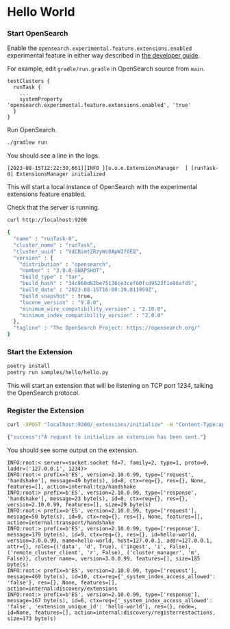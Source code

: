 # Hello World

### Start OpenSearch

Enable the `opensearch.experimental.feature.extensions.enabled` experimental feature in either way described in [the developer guide](https://github.com/opensearch-project/opensearch-sdk-java/blob/main/DEVELOPER_GUIDE.md#enable-the-extensions-feature-flag).

For example, edit `gradle/run.gradle` in OpenSearch source from `main`.

```
testClusters {
  runTask {
    ...
    systemProperty 'opensearch.experimental.feature.extensions.enabled', 'true'
  }
}
```

Run OpenSearch.

```bash
./gradlew run
```

You should see a line in the logs.

```
[2023-08-15T12:22:30,661][INFO ][o.o.e.ExtensionsManager  ] [runTask-0] ExtensionsManager initialized
```

This will start a local instance of OpenSearch with the experimental extensions feature enabled.

Check that the server is running.

```bash
curl http://localhost:9200

{
  "name" : "runTask-0",
  "cluster_name" : "runTask",
  "cluster_uuid" : "VdCBimtZRzyWc0ApWIf0EQ",
  "version" : {
    "distribution" : "opensearch",
    "number" : "3.0.0-SNAPSHOT",
    "build_type" : "tar",
    "build_hash" : "34c860d82be75136ce3cef60fcd9523f1e86afd5",
    "build_date" : "2023-08-15T16:08:29.011959Z",
    "build_snapshot" : true,
    "lucene_version" : "9.8.0",
    "minimum_wire_compatibility_version" : "2.10.0",
    "minimum_index_compatibility_version" : "2.0.0"
  },
  "tagline" : "The OpenSearch Project: https://opensearch.org/"
}
```

### Start the Extension

```bash
poetry install
poetry run samples/hello/hello.py
```

This will start an extension that will be listening on TCP port 1234, talking the OpenSearch protocol.

### Register the Extension

```bash
curl -XPOST "localhost:9200/_extensions/initialize" -H "Content-Type:application/json" --data @samples/hello/hello.json

{"success":"A request to initialize an extension has been sent."}
```

You should see some output on the extension.

```
INFO:root:< server=<socket.socket fd=7, family=2, type=1, proto=0, laddr=('127.0.0.1', 1234)>
INFO:root:< prefix=b'ES', version=2.10.0.99, type=['request', 'handshake'], message=49 byte(s), id=8, ctx=req={}, res={}, None, features=[], action=internal:tcp/handshake
INFO:root:> prefix=b'ES', version=2.10.0.99, type=['response', 'handshake'], message=23 byte(s), id=8, ctx=req={}, res={}, version=2.10.0.99, features=[], size=29 byte(s)
INFO:root:< prefix=b'ES', version=2.10.0.99, type=['request'], message=50 byte(s), id=9, ctx=req={}, res={}, None, features=[], action=internal:transport/handshake
INFO:root:> prefix=b'ES', version=2.10.0.99, type=['response'], message=179 byte(s), id=9, ctx=req={}, res={}, id=hello-world, version=3.0.0.99, name=hello-world, host=127.0.0.1, addr=127.0.0.1, attr={}, roles={('data', 'd', True), ('ingest', 'i', False), ('remote_cluster_client', 'r', False), ('cluster_manager', 'm', False)}, cluster name=, version=3.0.0.99, features=[], size=185 byte(s)
INFO:root:< prefix=b'ES', version=2.10.0.99, type=['request'], message=469 byte(s), id=10, ctx=req={'_system_index_access_allowed': 'false'}, res={}, None, features=[], action=internal:discovery/extensions
INFO:root:> prefix=b'ES', version=2.10.0.99, type=['response'], message=167 byte(s), id=6, ctx=req={'_system_index_access_allowed': 'false', 'extension_unique_id': 'hello-world'}, res={}, node=, id=None, features=[], action=internal:discovery/registerrestactions, size=173 byte(s)
```